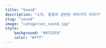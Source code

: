 ```yaml
---
title: "Sound"
description: "소리, 음향과 관련된 여러가지 이야기"
slug: "sound"
image: "categories_sound.jpg"
style:
    background: "#87CEFA"
    color: "#fff"
---
```

